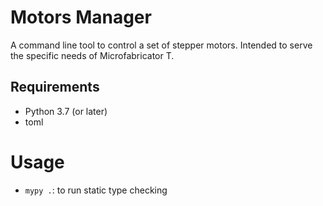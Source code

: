 # Motors Manager

A command line tool to control a set of stepper motors. Intended to serve the specific needs of Microfabricator T.

## Requirements
- Python 3.7 (or later)
- toml

# Usage
- `mypy .`: to run static type checking
